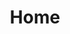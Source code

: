 ---
title: Home
home: true
heroText: Southerton Royalty Retrieval
tagline: Some tagline
actionText: Contact Us
actionLink: /contact/
features:
- 
    title: Feature 1
    details: Feature Details
- 
    title: Feature 2
    details: Feature Details
- 
    title: Feature 3
    details: Feature Details
footer: This is a footer
---